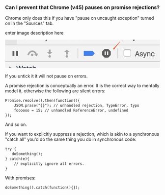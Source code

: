 
### Can I prevent that Chrome (v45) pauses on promise rejections?

Chrome only does this if you have "pause on uncaught exception" turned on in the "Sources" tab.

enter image description here

![avatar](./img/pause-on-promise-error.png)

If you untick it it will not pause on errors.

A promise rejection is conceptually an error. It is the correct way to mentally model it, otherwise the following are silent errors:

```
Promise.resolve().then(function(){
    JSON.prase("{}"); // unhandled rejection, TypeError, typo
    foooooo = 15; // unhandled ReferenceError, undefined
});
```
And so on.

If you want to explicitly suppress a rejection, which is akin to a synchronous "catch all" you'd do the same thing you do in synchronous code:
```
try {
   doSomething();
} catch(e){
    // explicitly ignore all errors.
}
```
With promises:
```
doSomething().catch(function(){});
```